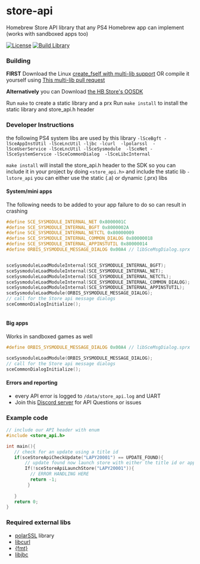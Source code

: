 # store-api
Homebrew Store API library that any PS4 Homebrew app can implement (works with sandboxed apps too)

[app_latest]: https://github.com/LightningMods/store-api/releases/latest
[app_license]: https://github.com/LightningMods/store-api/blob/master/LICENSE
[img_downloads]: https://img.shields.io/github/downloads/LightningMods/store-api/total.svg?maxAge=3600
[app_downloads]: https://github.com/LightningMods/store-api/releases
[app_latest]: https://github.com/LightningMods/store-api/releases/latest
[app_license]: https://github.com/LightningMods/store-api/blob/master/LICENSE
[img_downloads]: https://img.shields.io/github/downloads/LightningMods/store-api/total.svg?maxAge=3600
[img_latest]: https://img.shields.io/github/release/LightningMods/store-api.svg?maxAge=3600
[img_license]: https://img.shields.io/github/license/LightningMods/store-api.svg?maxAge=2592000

[![License][img_license]][app_license]
[![Build Library](https://github.com/LightningMods/store-api/actions/workflows/c-cpp.yml/badge.svg)](https://github.com/LightningMods/store-api/actions/workflows/c-cpp.yml)

### Building
**FIRST** Download the Linux [create_fself with multi-lib support](https://github.com/LightningMods/OpenOrbis-PS4-Toolchain/releases/download/v0.50001/create-fself)
OR compile it yourself using [This multi-lib pull request](https://github.com/OpenOrbis/create-fself/pull/5)

**Alternatively** you can Download [the HB Store's OOSDK](https://github.com/LightningMods/OpenOrbis-PS4-Toolchain/releases/download/v0.50001/)

Run `make` to create a static library and a prx
Run `make install` to install the static library and store_api.h header

### Developer Instructions
the following PS4 system libs are used by this library `-lSceBgft -lSceAppInstUtil -lSceLncUtil -ljbc -lcurl  -lpolarssl  -lSceUserService -lSceLncUtil -lSceSysmodule  -lSceNet -lSceSystemService -lSceCommonDialog  -lSceLibcInternal`

`make install` will install the store_api.h header to the SDK so you can include it in your 
project by doing `<store_api.h>` and include the static lib `-lstore_api` you can either use the static (.a) or dynamic (.prx) libs

#### System/mini apps
The following needs to be added to your app failure to do so can result in crashing
```c
#define SCE_SYSMODULE_INTERNAL_NET 0x8000001C
#define SCE_SYSMODULE_INTERNAL_BGFT 0x8000002A
#define SCE_SYSMODULE_INTERNAL_NETCTL 0x80000009
#define SCE_SYSMODULE_INTERNAL_COMMON_DIALOG 0x80000018
#define SCE_SYSMODULE_INTERNAL_APPINSTUTIL 0x80000014
#define ORBIS_SYSMODULE_MESSAGE_DIALOG 0x00A4 // libSceMsgDialog.sprx


sceSysmoduleLoadModuleInternal(SCE_SYSMODULE_INTERNAL_BGFT);
sceSysmoduleLoadModuleInternal(SCE_SYSMODULE_INTERNAL_NET);
sceSysmoduleLoadModuleInternal(SCE_SYSMODULE_INTERNAL_NETCTL);
sceSysmoduleLoadModuleInternal(SCE_SYSMODULE_INTERNAL_COMMON_DIALOG);
sceSysmoduleLoadModuleInternal(SCE_SYSMODULE_INTERNAL_APPINSTUTIL);
sceSysmoduleLoadModule(ORBIS_SYSMODULE_MESSAGE_DIALOG);
// call for the Store api message dialogs
sceCommonDialogInitialize();
    
```
#### Big apps
Works in sandboxed games as well

```c
#define ORBIS_SYSMODULE_MESSAGE_DIALOG 0x00A4 // libSceMsgDialog.sprx

sceSysmoduleLoadModule(ORBIS_SYSMODULE_MESSAGE_DIALOG);
// call for the Store api message dialogs
sceCommonDialogInitialize();
```

#### Errors and reporting
- every API error is logged to `/data/store_api.log` and UART
- Join this [Discord server](https://discord.gg/fcUg6yP5Gy) for API Questions or issues

### Example code

```c
// include our API header with enum
#include <store_api.h>

int main(){
   // check for an update using a title id
   if(sceStoreApiCheckUpdate("LAPY20001") == UPDATE_FOUND){
       // update found now launch store with either the title id or app name
       If(!sceStoreApiLaunchStore("LAPY20001")){
         // ERROR HANDLING HERE
         return -1;
        }
         
   }
   return 0;
}

```

### Required external libs
- [polarSSL](https://github.com/bucanero/oosdk_libraries/tree/master/polarssl-1.3.9) library
- [libcurl](https://github.com/bucanero/oosdk_libraries/tree/master/curl-7.64.1)
- [{fmt}](https://fmt.dev/latest/index.html)
- [libjbc](https://github.com/sleirsgoevy/ps4-libjbc)

